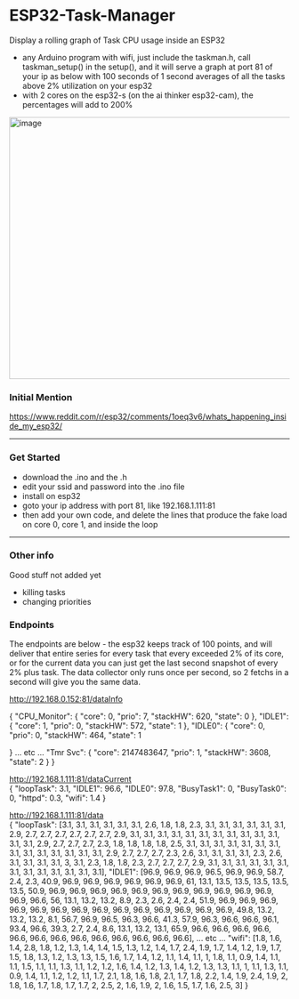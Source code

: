 # ESP32-Task-Manager
Display a rolling graph of Task CPU usage inside an ESP32
- any Arduino program with wifi, just include the taskman.h, call taskman_setup() in the setup(), and it will serve a graph at port 81 of your ip as below with 100 seconds of 1 second averages of all the tasks above 2% utilization on your esp32
- with 2 cores on the esp32-s (on the ai thinker esp32-cam), the percentages will add to 200%

<img width="757" height="471" alt="image" src="https://github.com/user-attachments/assets/1584f631-f67e-4046-9ba9-c6e75f259b0d" />

### Initial Mention
https://www.reddit.com/r/esp32/comments/1oeq3v6/whats_happening_inside_my_esp32/

---
### Get Started
- download the .ino and the .h
- edit your ssid and password into the .ino file
- install on esp32
- goto your ip address with port 81, like 192.168.1.111:81
- then add your own code, and delete the lines that produce the fake load on core 0, core 1, and inside the loop

---
### Other info
Good stuff not added yet
- killing tasks
- changing priorities

### Endpoints
The endpoints are below - the esp32 keeps track of 100 points, and will deliver that entire series for every task that every exceeded 2% of its core, or for the current data you can just get the last second snapshot of every 2% plus task.  The data collector only runs once per second, so 2 fetchs in a second will give you the same data. 

http://192.168.0.152:81/dataInfo

{
  "CPU_Monitor": {
    "core": 0,
    "prio": 7,
    "stackHW": 620,
    "state": 0
  },
  "IDLE1": {
    "core": 1,
    "prio": 0,
    "stackHW": 572,
    "state": 1
  },
  "IDLE0": {
    "core": 0,
    "prio": 0,
    "stackHW": 464,
    "state": 1

  } ... etc ...
  "Tmr Svc": {
    "core": 2147483647,
    "prio": 1,
    "stackHW": 3608,
    "state": 2
  }
}

http://192.168.1.111:81/dataCurrent  
{
  "loopTask": 3.1,
  "IDLE1": 96.6,
  "IDLE0": 97.8,
  "BusyTask1": 0,
  "BusyTask0": 0,
  "httpd": 0.3,
  "wifi": 1.4
}

http://192.168.1.111:81/data  
{
  "loopTask": [3.1, 3.1, 3.1, 3.1, 3.1, 3.1, 2.6, 1.8, 1.8, 2.3, 3.1, 3.1, 3.1, 3.1, 3.1, 3.1, 2.9, 2.7, 2.7, 2.7, 2.7, 2.7, 2.7, 2.9, 3.1, 3.1, 3.1, 3.1, 3.1, 3.1, 3.1, 3.1, 3.1, 3.1, 3.1, 3.1, 3.1, 2.9, 2.7, 2.7, 2.7, 2.3, 1.8, 1.8, 1.8, 1.8, 2.5, 3.1, 3.1, 3.1, 3.1, 3.1, 3.1, 3.1, 3.1, 3.1, 3.1, 3.1, 3.1, 3.1, 3.1, 2.9, 2.7, 2.7, 2.7, 2.3, 2.6, 3.1, 3.1, 3.1, 3.1, 2.3, 2.6, 3.1, 3.1, 3.1, 3.1, 3, 3.1, 2.3, 1.8, 1.8, 2.3, 2.7, 2.7, 2.7, 2.9, 3.1, 3.1, 3.1, 3.1, 3.1, 3.1, 3.1, 3.1, 3.1, 3.1, 3.1, 3.1, 3.1],
  "IDLE1": [96.9, 96.9, 96.9, 96.5, 96.9, 96.9, 58.7, 2.4, 2.3, 40.9, 96.9, 96.9, 96.9, 96.9, 96.9, 96.9, 61, 13.1, 13.5, 13.5, 13.5, 13.5, 13.5, 50.9, 96.9, 96.9, 96.9, 96.9, 96.9, 96.9, 96.9, 96.9, 96.9, 96.9, 96.9, 96.9, 96.6, 56, 13.1, 13.2, 13.2, 8.9, 2.3, 2.6, 2.4, 2.4, 51.9, 96.9, 96.9, 96.9, 96.9, 96.9, 96.9, 96.9, 96.9, 96.9, 96.9, 96.9, 96.9, 96.9, 96.9, 49.8, 13.2, 13.2, 13.2, 8.1, 56.7, 96.9, 96.5, 96.3, 96.6, 41.3, 57.9, 96.3, 96.6, 96.6, 96.1, 93.4, 96.6, 39.3, 2.7, 2.4, 8.6, 13.1, 13.2, 13.1, 65.9, 96.6, 96.6, 96.6, 96.6, 96.6, 96.6, 96.6, 96.6, 96.6, 96.6, 96.6, 96.6, 96.6],
  ... etc ...
  "wifi": [1.8, 1.6, 1.4, 2.8, 1.8, 1.2, 1.3, 1.4, 1.4, 1.5, 1.3, 1.2, 1.4, 1.7, 2.4, 1.9, 1.7, 1.4, 1.2, 1.9, 1.7, 1.5, 1.8, 1.3, 1.2, 1.3, 1.3, 1.5, 1.6, 1.7, 1.4, 1.2, 1.1, 1.4, 1.1, 1, 1.8, 1.1, 0.9, 1.4, 1.1, 1.1, 1.5, 1.1, 1.1, 1.3, 1.1, 1.2, 1.2, 1.6, 1.4, 1.2, 1.3, 1.4, 1.2, 1.3, 1.3, 1.1, 1, 1.1, 1.3, 1.1, 0.9, 1.4, 1.1, 1.2, 1.2, 1.1, 1.7, 2.1, 1.8, 1.6, 1.8, 2.1, 1.7, 1.8, 2.2, 1.4, 1.9, 2.4, 1.9, 2, 1.8, 1.6, 1.7, 1.8, 1.7, 1.7, 2, 2.5, 2, 1.6, 1.9, 2, 1.6, 1.5, 1.7, 1.6, 2.5, 3]
}
